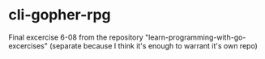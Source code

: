 # cli-gopher-rpg
Final excercise 6-08 from the repository "learn-programming-with-go-excercises" (separate because I think it's enough to warrant it's own repo)
